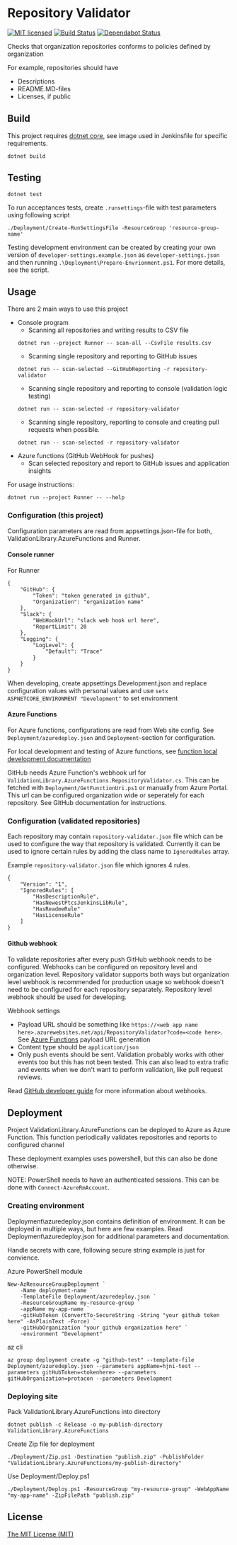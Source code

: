 # Repository Validator
[![MIT licensed](https://img.shields.io/badge/license-MIT-blue.svg)](./LICENSE)
[![Build Status](https://jenkins.protacon.cloud/buildStatus/icon?job=www.github.com/repository-validator/master)](https://jenkins.protacon.cloud/blue/organizations/jenkins/www.github.com%2Frepository-validator/activity)
[![Dependabot Status](https://api.dependabot.com/badges/status?host=github&repo=protacon/repository-validator)](https://dependabot.com)

Checks that organization repositories conforms to policies defined by organization

For example, repositories should have
  * Descriptions
  * README.MD-files
  * Licenses, if public

## Build
This project requires [dotnet core](https://www.microsoft.com/net/download),
see image used in Jenkinsfile for specific requirements.
```
dotnet build
```

## Testing

```
dotnet test
```

To run acceptances tests, create `.runsettings`-file with test parameters
using following script
```
./Deployment/Create-RunSettingsFile -ResourceGroup 'resource-group-name'
```

Testing development environment can be created by creating your own version of
`developer-settings.example.json` as `developer-settings.json` and
then running `.\Deployment\Prepare-Envrionment.ps1`. For more details,
see the script.

## Usage

There are 2 main ways to use this project
  * Console program
    * Scanning all repositories and writing results to CSV file
    ```
    dotnet run --project Runner -- scan-all --CsvFile results.csv
    ```
    * Scanning single repository and reporting to GitHub issues
    ```
    dotnet run -- scan-selected --GitHubReporting -r repository-validator
    ```
    * Scanning single repository and reporting to console (validation logic testing)
    ```
    dotnet run -- scan-selected -r repository-validator
    ```
    * Scanning single repository, reporting to console and creating pull requests when possible.
    ```
    dotnet run -- scan-selected -r repository-validator
    ```
  * Azure functions (GitHub WebHook for pushes)
    * Scan selected repository and report to GitHub issues and application insights

For usage instructions:
```
dotnet run --project Runner -- --help
```

### Configuration (this project)

Configuration parameters are read from appsettings.json-file for both, ValidationLibrary.AzureFunctions and Runner.

#### Console runner

For Runner
```
{
    "GitHub": {
        "Token": "token generated in github",
        "Organization": "organization name"
    },
    "Slack": {
        "WebHookUrl": "slack web hook url here",
        "ReportLimit": 20
    },
    "Logging": {
        "LogLevel": {
            "Default": "Trace"
        }
    }
}
```

When developing, create appsettings.Development.json and
replace configuration values with personal values
and use `setx ASPNETCORE_ENVIRONMENT "Development"` to set environment

#### Azure Functions
For Azure functions, configurations are read from Web site config.
See `Deployment/azuredeploy.json` and `Deployment`-section for configuration.

For local development and testing of Azure functions, see [function local development documentation](https://docs.microsoft.com/en-us/azure/azure-functions/functions-develop-local)

GitHub needs Azure Function's webhook url for `ValidationLibrary.AzureFunctions.RepositoryValidator.cs`.
This can be fetched with `Deployment/GetFunctionUri.ps1` or manually from Azure Portal. This url can be configured organization wide or seperately for each repository. See GitHub documentation for instructions.

### Configuration (validated repositories)

Each repository may contain `repository-validator.json` file which can be used to configure the way that repository is validated.
Currently it can be used to ignore certain rules by adding the class name to `IgnoredRules` array.

Example `repository-validator.json` file which ignores 4 rules.
```
{
    "Version": "1",
    "IgnoredRules": [
        "HasDescriptionRule",
        "HasNewestPtcsJenkinsLibRule",
        "HasReadmeRule"
        "HasLicenseRule"
    ]
}
```

#### Github webhook

To validate repositories after every push GitHub webhook needs to be configured. Webhooks can be configured on repository level and organization level.
Repository validator supports both ways but organization level webhook is recommended for production usage so webhook doesn't need to be configured for each
repository separately. Repository level webhook should be used for developing.

Webhook settings
* Payload URL should be something like `https://<web app name here>.azurewebsites.net/api/RepositoryValidator?code=<code here>`.
See [Azure Functions](#Azure-functions) payload URL generation
* Content type should be `application/json`
* Only push events should be sent. Validation probably works with other events too but this has not been tested. This can also
lead to extra trafic and events when we don't want to perform validation, like pull request reviews.

Read [GitHub developer guide](https://developer.github.com/webhooks/) for more information about webhooks.

## Deployment
Project ValidationLibrary.AzureFunctions can be deployed to Azure as Azure Function.
This function periodically validates repositories and reports to configured channel

These deployment examples uses powershell, but this can also be done otherwise.

NOTE: PowerShell needs to have an authenticated sessions. This can be done with `Connect-AzureRmAccount`.

### Creating environment

Deployment\azuredeploy.json contains definition of environment. It can be deployed in multiple ways, but here are few examples.
Read Deployment\azuredeploy.json for additional parameters and documentation.

Handle secrets with care, following secure string example is just for convience.

Azure PowerShell module
```
New-AzResourceGroupDeployment `
    -Name deployment-name `
    -TemplateFile Deployment/azuredeploy.json `
    -ResourceGroupName my-resource-group `
    -appName my-app-name `
    -gitHubToken (ConvertTo-SecureString -String "your github token here" -AsPlainText -Force) `
    -gitHubOrganization "your github organization here" `
    -environment "Development"
```

az cli
```
az group deployment create -g "github-test" --template-file Deployment/azuredeploy.json --parameters appName=hjni-test --parameters gitHubToken=<tokenhere> --parameters gitHubOrganization=protacon --parameters Development
```

### Deploying site

Pack ValidationLibrary.AzureFunctions into directory
```
dotnet publish -c Release -o my-publish-directory ValidationLibrary.AzureFunctions
```

Create Zip file for deployment
```
./Deployment/Zip.ps1 -Destination "publish.zip" -PublishFolder "ValidationLibrary.AzureFunctions/my-publish-directory"
```

Use Deployment/Deploy.ps1
```
./Deployment/Deploy.ps1 -ResourceGroup "my-resource-group" -WebAppName "my-app-name" -ZipFilePath "publish.zip"
```

## License

[The MIT License (MIT)](LICENSE)
